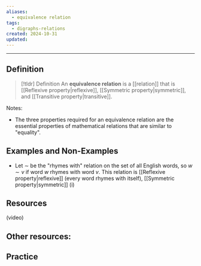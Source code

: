 ```yaml
---
aliases:
  - equivalence relation
tags:
  - digraphs-relations
created: 2024-10-31
updated:
---
```

---
## Definition 

> [!tldr] Definition
> An **equivalence relation** is a [[relation]] that is [[Reflexive property|reflexive]], [[Symmetric property|symmetric]], and [[Transitive property|transitive]]. 

Notes: 
- The three properties required for an equivalence relation are the essential properties of mathematical relations that are similar to "equality". 

## Examples and Non-Examples

- Let $\sim$ be the "rhymes with" relation on the set of all English words, so $w \sim v$ if word $w$ rhymes with word $v$. This relation is [[Reflexive property|reflexive]] (every word rhymes with itself), [[Symmetric property|symmetric]] (i)


## Resources 

(video)

Other resources: 
- 

## Practice 
